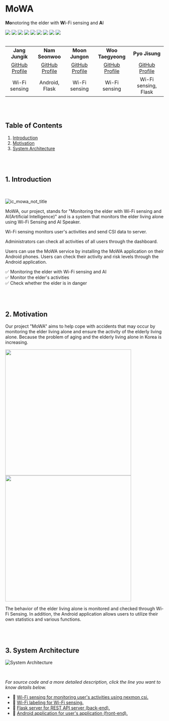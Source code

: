 # MoWA
**Mo**notoring the elder with **W**i-Fi sensing and **A**I

<!-- Skill -->
<div>
    <img src="https://img.shields.io/badge/git-F05032?style=for-the-badge&logo=git&logoColor=white">
    <img src="https://img.shields.io/badge/github-181717?style=for-the-badge&logo=github&logoColor=white">
    <img src="https://img.shields.io/badge/android-3DDC84?style=for-the-badge&logo=android&logoColor=white">
    <img src="https://img.shields.io/badge/androidstudio-3DDC84?style=for-the-badge&logo=androidstudio&logoColor=white">
    <img src="https://img.shields.io/badge/kotlin-7F52FF?style=for-the-badge&logo=kotlin&logoColor=white">
    <img src="https://img.shields.io/badge/gradle-02303A?style=for-the-badge&logo=gradle&logoColor=white">
    <img src="https://img.shields.io/badge/flask-000000?style=for-the-badge&logo=flask&logoColor=white">
    <img src="https://img.shields.io/badge/python-3776AB?style=for-the-badge&logo=python&logoColor=white">
    <img src="https://img.shields.io/badge/mysql-4479A1?style=for-the-badge&logo=mysql&logoColor=white">
</div>

<br/>

<table>
    <tr>
        <td align="center"><b>Jang Jungik</b></td>
        <td align="center"><b>Nam Seonwoo</b></td>
        <td align="center"><b>Moon Jungon</b></td>
        <td align="center"><b>Woo Taegyeong</b></td>
        <td align="center"><b>Pyo Jisung</b></td>
    </tr>
    <tr>
        <td align="center"><a href="https://github.com/cheeseBG">GitHub Profile</a></td>
        <td align="center"><a href="https://github.com/namseonu">GitHub Profile</a></td>
        <td align="center"><a href="https://github.com/MoonJungGon">GitHub Profile</a></td>
        <td align="center"><a href="https://github.com/wootaegyeoung">GitHub Profile</a></td>
        <td align="center"><a href="https://github.com/pjs990301">GitHub Profile</a></td>
    </tr>
    <tr>
        <td align="center">
            Wi-Fi sensing
        </td>
        <td align="center">
            Android, Flask
        </td>
        <td align="center">
            Wi-Fi sensing
        </td>
        <td align="center">
            Wi-Fi sensing
        </td>
        <td align="center">
            Wi-Fi sensing, Flask
        </td>
    </tr>
</table>

<br/>
<br/>

## <b>Table of Contents</b>
1. [Introduction](#1-introduction)
2. [Motivation](#2-motivation)
3. [System Architecture](#3-system-architecture)

<br/>
<br/>

## <b>1. Introduction</b>

<br/>

![ic_mowa_not_title](https://github.com/GachonMoWA/mowa-app-android/assets/77925666/126ee4c4-8150-47e7-b65a-c0af31b7805b)

MoWA, our project, stands for "Monitoring the elder with Wi-Fi sensing and AI(Artificial Intelligence)" and is a system that monitors the elder living alone using Wi-Fi Sensing and AI Speaker. 

Wi-Fi sensing monitors user's activities and send CSI data to server.

Administrators can check all activities of all users through the dashboard. 

Users can use the MoWA service by installing the MoWA application on their Android phones. 
Users can check their activity and risk levels through the Android application. 

✅ Monitoring the elder with Wi-Fi sensing and AI  
✅ Monitor the elder's activities  
✅ Check whether the elder is in danger  

<br/>
<br/>

## <b>2. Motivation</b>

Our project "MoWA" aims to help cope with accidents that may occur by monitoring the elder living alone and ensure the activity of the elderly living alone. 
Because the problem of aging and the elderly living alone in Korea is increasing. 

<img width="400" src="https://github.com/oss-inc/.github/assets/77925666/c27982bc-0326-405c-8feb-91da30fb24b3" />

<br/>

<img width="400" src="https://github.com/oss-inc/.github/assets/77925666/0ea365ec-4d2d-4e31-92fb-bb81e57f25d3" />

The behavior of the elder living alone is monitored and checked through Wi-Fi Sensing. 
In addition, the Android application allows users to utilize their own statistics and various functions. 

<br/>
<br/>

## <b>3. System Architecture</b>

![System Architecture](https://github.com/oss-inc/.github/assets/77925666/9e244278-2f3d-4997-8857-7c49c6677eef)

<br/>

<i>For source code and a more detailed description, click the line you want to know details below.</i>

- 🔗 <a href="https://github.com/oss-inc/mowa-wifi-sensing">Wi-Fi sensing for monitoring user's activities using nexmon csi.</a>
- 🔗 <a href="https://github.com/oss-inc/mowa-wifi-sensing-labelling">Wi-Fi labeling for Wi-Fi sensing.</a>
- 🔗 <a href="https://github.com/oss-inc/mowa-backend-flask">Flask server for REST API server (back-end).</a>
- 🔗 <a href="https://github.com/oss-inc/mowa-frontend-android">Android application for user's application (front-end).</a>

<br/>
<br/>
